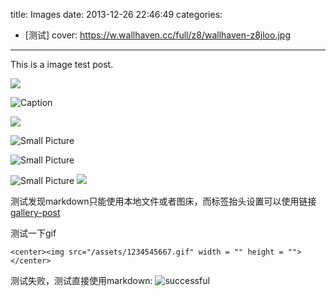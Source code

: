 title: Images
date: 2013-12-26 22:46:49
categories:
- [测试]
cover: https://w.wallhaven.cc/full/z8/wallhaven-z8jloo.jpg
---

This is a image test post.

![](/assets/70133000_p0_master1200.jpg)

![Caption](/assets/103266680_p0_square1200.jpg)

![](/assets/109998710_p0_square1200.jpg)

![Small Picture](https://w.wallhaven.cc/full/1p/wallhaven-1ppld1.jpg)

![Small Picture](https://w.wallhaven.cc/full/dp/wallhaven-dpr2mo.jpg)

![Small Picture](https://w.wallhaven.cc/full/lm/wallhaven-lmd95y.jpg)
![](https://w.wallhaven.cc/full/p9/wallhaven-p9po6j.jpg)

测试发现markdown只能使用本地文件或者图床，而标签抬头设置可以使用链接[gallery-post](https://hexo-b0q48fsw4-leovewcs-projects.vercel.app/2013/12/25/basic-test-for-hexo/gallery-post/)

测试一下gif
```
<center><img src="/assets/1234545667.gif" width = "" height = ""></center>
```
测试失败，测试直接使用markdown:
![successful](/assets/1234545667.gif)
